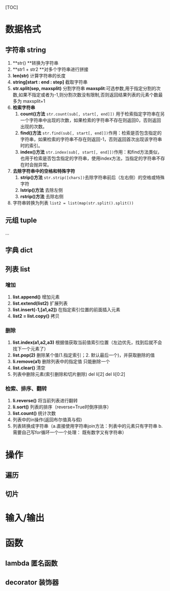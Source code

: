 [TOC]

# 数据格式

## 字符串 string

1. **str() **转换为字符串
2. **str1 + str2 **对多个字符串进行拼接
3.  **len(str)** 计算字符串的长度
4. **string[start : end : step]**  截取字符串
5. **str.split(sep, maxsplit)** 分割字符串 **maxsplit**:可选参数,用于指定分割的次数,如果不指定或者为-1,则分割次数没有限制,否则返回结果列表的元素个数最多为 maxsplit+1
6. **检索字符串**
   1. **count()方法** `str.count(sub[, start[, end]])` 用于检索指定字符串在另一个字符串中出现的次数，如果检索的字符串不存在则返回0，否则返回出现的次数。
   2. **find()方法** `str.find(sub[, start[, end]])`作用：检索是否包含指定的字符串，如果检索的字符串不存在则返回-1，否则返回首次出现该字符串时的索引。
   3. **index()方法** `str.index(sub[, start[, end]])`作用：和find方法类似，也用于检索是否包含指定的字符串，使用index方法，当指定的字符串不存在时会抛异常。
7. **去除字符串中的空格和特殊字符**
   1. **strip()方法** `str.strip([chars])`去除字符串前后（左右侧）的空格或特殊字符
   2. **lstrip()方法** 去除左侧
   3. **rstrip()方法** 去除右侧
8. 字符串转换为列表 `list2 = list(map(str.split().split())`

## 元组 tuple

...

## 字典 dict

## 列表 list

### 增加

1. **list.append()** 增加元素
2. **list.extend(list2)** 扩展列表
3. **list.insert(-1,[a1,a2])** 在指定索引位置的前面插入元素
4. **list2 = list.copy()** 拷贝

### 删除

1. **list.index(a1,a2,a3)** 根据值获取当前值索引位置（左边优先，找到后就不会找下一个元素了）
2. **list.pop(2)** 删除某个值(1.指定索引；2. 默认最后一个)，并获取删除的值
3. **li.remove(a1)** 删除列表中的指定值 只能删除一个
4. **list.clear()** 清空
5. 列表中删除元素(索引删除和切片删除) del li[2]  del li[0:2]

### 检索、排序、翻转

1. **li.reverse()** 将当前列表进行翻转
2. **li.sort()** 列表的排序（reverse=True时倒序排序）
3. **list.count()** 统计次数
4. 列表中的in操作(返回布尔值真与假)
5. 列表转换成字符串（a.直接使用字符串join方法：列表中的元素只有字符串 b.需要自己写for循环一个一个处理： 既有数字又有字符串）



# 操作

## 遍历

## 切片

# 输入/输出

# 函数

## lambda 匿名函数

## decorator 装饰器





